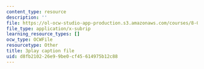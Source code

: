 ```yaml
---
content_type: resource
description: ''
file: https://ol-ocw-studio-app-production.s3.amazonaws.com/courses/8-01sc-classical-mechanics-fall-2016/d8fb210226e99be0cf45614975b12c88_z0xyQKalezI.srt
file_type: application/x-subrip
learning_resource_types: []
ocw_type: OCWFile
resourcetype: Other
title: 3play caption file
uid: d8fb2102-26e9-9be0-cf45-614975b12c88
---
```

